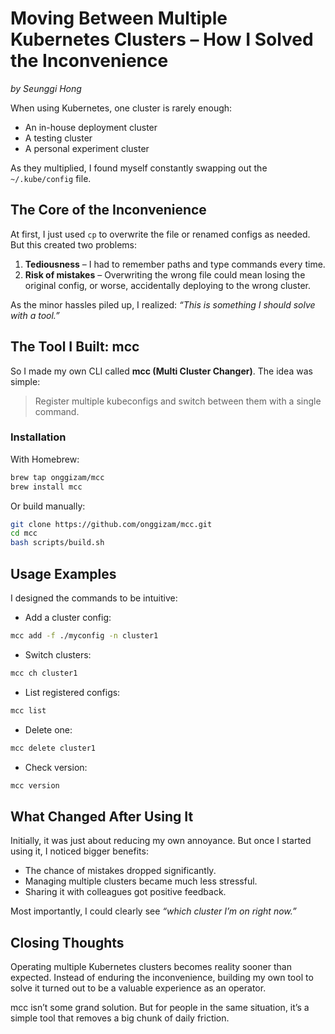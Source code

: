 # Moving Between Multiple Kubernetes Clusters – How I Solved the Inconvenience

_by Seunggi Hong_

When using Kubernetes, one cluster is rarely enough:

- An in-house deployment cluster
- A testing cluster
- A personal experiment cluster

As they multiplied, I found myself constantly swapping out the `~/.kube/config` file.

## The Core of the Inconvenience

At first, I just used `cp` to overwrite the file or renamed configs as needed.
But this created two problems:

1. **Tediousness** – I had to remember paths and type commands every time.
2. **Risk of mistakes** – Overwriting the wrong file could mean losing the original config, or worse, accidentally deploying to the wrong cluster.

As the minor hassles piled up, I realized: _“This is something I should solve with a tool.”_

## The Tool I Built: mcc

So I made my own CLI called **mcc (Multi Cluster Changer)**.
The idea was simple:

> Register multiple kubeconfigs and switch between them with a single command.

### Installation

With Homebrew:

```bash
brew tap onggizam/mcc
brew install mcc
```

Or build manually:

```bash
git clone https://github.com/onggizam/mcc.git
cd mcc
bash scripts/build.sh
```

## Usage Examples

I designed the commands to be intuitive:

- Add a cluster config:

```bash
mcc add -f ./myconfig -n cluster1
```

- Switch clusters:

```bash
mcc ch cluster1
```

- List registered configs:

```bash
mcc list
```

- Delete one:

```bash
mcc delete cluster1
```

- Check version:

```bash
mcc version
```

## What Changed After Using It

Initially, it was just about reducing my own annoyance.
But once I started using it, I noticed bigger benefits:

- The chance of mistakes dropped significantly.
- Managing multiple clusters became much less stressful.
- Sharing it with colleagues got positive feedback.

Most importantly, I could clearly see _“which cluster I’m on right now.”_

## Closing Thoughts

Operating multiple Kubernetes clusters becomes reality sooner than expected.
Instead of enduring the inconvenience, building my own tool to solve it turned out to be a valuable experience as an operator.

mcc isn’t some grand solution. But for people in the same situation, it’s a simple tool that removes a big chunk of daily friction.
